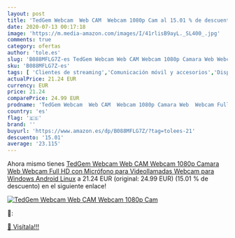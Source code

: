 ```yaml
---
layout: post
title: 'TedGem Webcam  Web CAM  Webcam 1080p Cam al 15.01 % de descuento'
date: 2020-07-13 00:17:18
image: 'https://m.media-amazon.com/images/I/41rlisB9ayL._SL400_.jpg'
comments: true
category: ofertas
author: 'tole.es'
slug: 'B088MFLG7Z-es TedGem Webcam Web CAM Webcam 1080p Camara Web Webcam Full...'
sku: 'B088MFLG7Z-es'
tags: [ 'Clientes de streaming','Comunicación móvil y accesorios','Dispositivos para el streaming','Electrónica','Equipos de audio y Hi-Fi','Informática','Móviles','Móviles y smartphones libres','Tablets','android', ]
actualPrice: 21.24 EUR
currency: EUR
price: 21.24
comparePrice: 24.99 EUR
prodname: 'TedGem Webcam  Web CAM  Webcam 1080p Camara Web  Webcam Full HD con Micrófono para Videollamadas  Webcam para Windows  Android  Linux'
country: 'es'
flag: '🇪🇸'
brand: ''
buyurl: 'https://www.amazon.es/dp/B088MFLG7Z/?tag=tolees-21'
descuento: '15.01'
average: '23.115'
---
```


Ahora mismo tienes [TedGem Webcam  Web CAM  Webcam 1080p Camara Web  Webcam Full HD con Micrófono para Videollamadas  Webcam para Windows  Android  Linux](https://www.amazon.es/dp/B088MFLG7Z/?tag=tolees-21) a 21.24 EUR (original: 24.99 EUR) (15.01 %  de descuento) en el siguiente enlace!

[![TedGem Webcam  Web CAM  Webcam 1080p Cam](https://m.media-amazon.com/images/I/41rlisB9ayL._SL400_.jpg)](https://www.amazon.es/dp/B088MFLG7Z/?tag=tolees-21)

🔎:


[🛒 Visítala!!!](https://www.amazon.es/dp/B088MFLG7Z/?tag=tolees-21)
